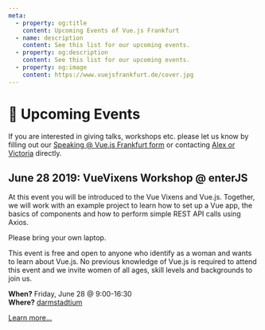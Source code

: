```yaml
---
meta:
  - property: og:title
    content: Upcoming Events of Vue.js Frankfurt
  - name: description
    content: See this list for our upcoming events.
  - property: og:description
    content: See this list for our upcoming events.
  - property: og:image
    content: https://www.vuejsfrankfurt.de/cover.jpg
---
```


# :dancer: Upcoming Events

If you are interested in giving talks, workshops etc. please let us know by filling out our [Speaking @ Vue.js Frankfurt form](./speaking.md) or contacting [Alex or Victoria](../about/team.md) directly.

## June 28 2019: VueVixens Workshop @ enterJS

At this event you will be introduced to the Vue Vixens and Vue.js. Together, we will work with an example project to learn how to set up a Vue app, the basics of components and how to perform simple REST API calls using Axios.

Please bring your own laptop.

This event is free and open to anyone who identify as a woman and wants to learn about Vue.js. No previous knowledge of Vue.js is required to attend this event and we invite women of all ages, skill levels and backgrounds to join us.

**When?** Friday,  June 28 @ 9:00-16:30</br>
**Where?** [darmstadtium](https://www.darmstadtium.de/)

[Learn more...](https://vuevixens.org/events/enterjs-workshop)

<!--
(currently no talk or workshop scheduled)
-->

